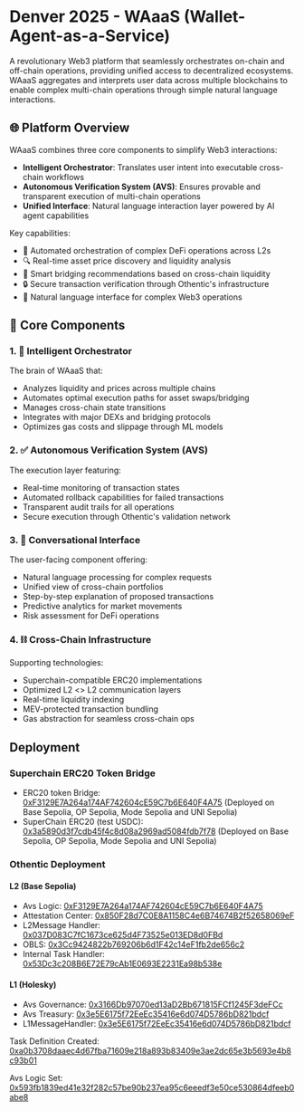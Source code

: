 # Denver 2025 - WAaaS (Wallet-Agent-as-a-Service)

A revolutionary Web3 platform that seamlessly orchestrates on-chain and off-chain operations, providing unified access to decentralized ecosystems. WAaaS aggregates and interprets user data across multiple blockchains to enable complex multi-chain operations through simple natural language interactions.

## 🌐 Platform Overview

WAaaS combines three core components to simplify Web3 interactions:
- **Intelligent Orchestrator**: Translates user intent into executable cross-chain workflows
- **Autonomous Verification System (AVS)**: Ensures provable and transparent execution of multi-chain operations
- **Unified Interface**: Natural language interaction layer powered by AI agent capabilities

Key capabilities:
- 🧩 Automated orchestration of complex DeFi operations across L2s
- 🔍 Real-time asset price discovery and liquidity analysis
- 🌉 Smart bridging recommendations based on cross-chain liquidity
- 🔒 Secure transaction verification through Othentic's infrastructure
- 💬 Natural language interface for complex Web3 operations

## 🧩 Core Components

### 1. 🧠 Intelligent Orchestrator
The brain of WAaaS that:
- Analyzes liquidity and prices across multiple chains
- Automates optimal execution paths for asset swaps/bridging
- Manages cross-chain state transitions
- Integrates with major DEXs and bridging protocols
- Optimizes gas costs and slippage through ML models

### 2. ✅ Autonomous Verification System (AVS)
The execution layer featuring:
- Real-time monitoring of transaction states
- Automated rollback capabilities for failed transactions
- Transparent audit trails for all operations
- Secure execution through Othentic's validation network

### 3. 💬 Conversational Interface
The user-facing component offering:
- Natural language processing for complex requests
- Unified view of cross-chain portfolios
- Step-by-step explanation of proposed transactions
- Predictive analytics for market movements
- Risk assessment for DeFi operations

### 4. ⛓️ Cross-Chain Infrastructure
Supporting technologies:
- Superchain-compatible ERC20 implementations
- Optimized L2 <> L2 communication layers
- Real-time liquidity indexing
- MEV-protected transaction bundling
- Gas abstraction for seamless cross-chain ops

## Deployment

### Superchain ERC20 Token Bridge
- ERC20 token Bridge: [0xF3129E7A264a174AF742604cE59C7b6E640F4A75](https://sepolia.basescan.org/address/0x7cFbD302f1F8e02347862641973792CBD60c453F) (Deployed on Base Sepolia, OP Sepolia, Mode Sepolia and UNI Sepolia)
- SuperChain ERC20 (test USDC): [0x3a5890d3f7cdb45f4c8d08a2969ad5084fdb7f78](https://sepolia.basescan.org/address/0x3a5890d3f7cdb45f4c8d08a2969ad5084fdb7f78) (Deployed on Base Sepolia, OP Sepolia, Mode Sepolia and UNI Sepolia)

### Othentic Deployment
#### L2 (Base Sepolia)
- Avs Logic: [0xF3129E7A264a174AF742604cE59C7b6E640F4A75](https://sepolia.basescan.org/address/0xF3129E7A264a174AF742604cE59C7b6E640F4A75)
- Attestation Center: [0x850F28d7C0E8A1158C4e6B74674B2f52658069eF](https://sepolia.basescan.org/address/0x850F28d7C0E8A1158C4e6B74674B2f52658069eF)
- L2Message Handler: [0x037D083C7fC1673ce625d4F73525e013ED8d0FBd](https://sepolia.basescan.org/address/0x037D083C7fC1673ce625d4F73525e013ED8d0FBd)
- OBLS: [0x3Cc9424822b769206b6d1F42c14eF1fb2de656c2](https://sepolia.basescan.org/address/0x3Cc9424822b769206b6d1F42c14eF1fb2de656c2)
- Internal Task Handler: [0x53Dc3c208B6E72E79cAb1E0693E2231Ea98b538e](https://sepolia.basescan.org/address/0x53Dc3c208B6E72E79cAb1E0693E2231Ea98b538e)

#### L1 (Holesky)
- Avs Governance: [0x3166Db97070ed13aD2Bb671815FCf1245F3deFCc](https://holesky.etherscan.io/address/0x3166Db97070ed13aD2Bb671815FCf1245F3deFCc)
- Avs Treasury: [0x3e5E6175f72EeEc35416e6d074D5786bD821bdcf](https://holesky.etherscan.io/address/0x3e5E6175f72EeEc35416e6d074D5786bD821bdcf)
- L1MessageHandler: [0x3e5E6175f72EeEc35416e6d074D5786bD821bdcf](https://holesky.etherscan.io/address/0x3e5E6175f72EeEc35416e6d074D5786bD821bdcf)

Task Definition Created: [0xa0b3708daaec4d67fba71609e218a893b83409e3ae2dc65e3b5693e4b8c93b01](https://sepolia.basescan.org/tx/0xa0b3708daaec4d67fba71609e218a893b83409e3ae2dc65e3b5693e4b8c93b01#eventlog)

Avs Logic Set: [0x593fb1839ed41e32f282c57be90b237ea95c6eeedf3e50ce530864dfeeb0abe8](https://sepolia.basescan.org/tx/0x593fb1839ed41e32f282c57be90b237ea95c6eeedf3e50ce530864dfeeb0abe8#eventlog)


